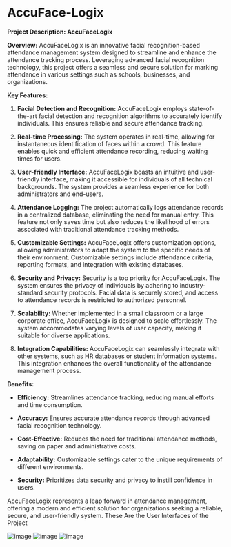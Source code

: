 # AccuFace-Logix
**Project Description: AccuFaceLogix**

**Overview:**
AccuFaceLogix is an innovative facial recognition-based attendance management system designed to streamline and enhance the attendance tracking process. Leveraging advanced facial recognition technology, this project offers a seamless and secure solution for marking attendance in various settings such as schools, businesses, and organizations.

**Key Features:**

1. **Facial Detection and Recognition:**
   AccuFaceLogix employs state-of-the-art facial detection and recognition algorithms to accurately identify individuals. This ensures reliable and secure attendance tracking.

2. **Real-time Processing:**
   The system operates in real-time, allowing for instantaneous identification of faces within a crowd. This feature enables quick and efficient attendance recording, reducing waiting times for users.

3. **User-friendly Interface:**
   AccuFaceLogix boasts an intuitive and user-friendly interface, making it accessible for individuals of all technical backgrounds. The system provides a seamless experience for both administrators and end-users.

4. **Attendance Logging:**
   The project automatically logs attendance records in a centralized database, eliminating the need for manual entry. This feature not only saves time but also reduces the likelihood of errors associated with traditional attendance tracking methods.

5. **Customizable Settings:**
   AccuFaceLogix offers customization options, allowing administrators to adapt the system to the specific needs of their environment. Customizable settings include attendance criteria, reporting formats, and integration with existing databases.

6. **Security and Privacy:**
   Security is a top priority for AccuFaceLogix. The system ensures the privacy of individuals by adhering to industry-standard security protocols. Facial data is securely stored, and access to attendance records is restricted to authorized personnel.

7. **Scalability:**
   Whether implemented in a small classroom or a large corporate office, AccuFaceLogix is designed to scale effortlessly. The system accommodates varying levels of user capacity, making it suitable for diverse applications.

8. **Integration Capabilities:**
   AccuFaceLogix can seamlessly integrate with other systems, such as HR databases or student information systems. This integration enhances the overall functionality of the attendance management process.

**Benefits:**

- **Efficiency:**
  Streamlines attendance tracking, reducing manual efforts and time consumption.

- **Accuracy:**
  Ensures accurate attendance records through advanced facial recognition technology.

- **Cost-Effective:**
  Reduces the need for traditional attendance methods, saving on paper and administrative costs.

- **Adaptability:**
  Customizable settings cater to the unique requirements of different environments.

- **Security:**
  Prioritizes data security and privacy to instill confidence in users.

AccuFaceLogix represents a leap forward in attendance management, offering a modern and efficient solution for organizations seeking a reliable, secure, and user-friendly system.
These Are the User Interfaces of the Project

![image](https://github.com/JagadeeshGunti/AccuFace-Logix/assets/144555870/96af9632-9cf3-40d0-8e2d-719b304f9283)
![image](https://github.com/JagadeeshGunti/AccuFace-Logix/assets/144555870/4414e146-437d-4d98-8eb3-9b7834ad2661)
![image](https://github.com/JagadeeshGunti/AccuFace-Logix/assets/144555870/79105128-f6a4-4f81-9c09-75b4e5c562c7)



